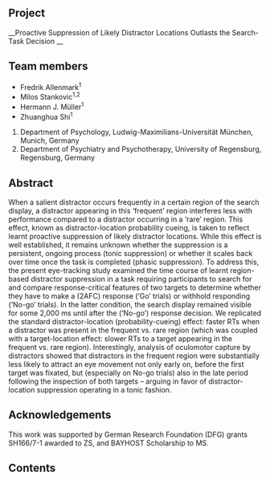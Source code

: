 ## Project

__Proactive Suppression of Likely Distractor Locations Outlasts the Search-Task Decision
__

## Team members

* Fredrik Allenmark<sup>1</sup>
* Milos Stankovic<sup>1,2</sup>
* Hermann J. Müller<sup>1</sup>
* Zhuanghua Shi<sup>1</sup>

1. Department of Psychology, Ludwig-Maximilians-Universität München, Munich, Germany
2. Department of Psychiatry and Psychotherapy, University of Regensburg, Regensburg, Germany

## Abstract

When a salient distractor occurs frequently in a certain region of the search display, a distractor appearing in this ‘frequent’ region interferes less with performance compared to a distractor occurring in a ‘rare’ region. This effect, known as distractor-location probability cueing, is taken to reflect learnt proactive suppression of likely distractor locations. While this effect is well established, it remains unknown whether the suppression is a persistent, ongoing process (tonic suppression) or whether it scales back over time once the task is completed (phasic suppression). To address this, the present eye-tracking study examined the time course of learnt region-based distractor suppression in a task requiring participants to search for and compare response-critical features of two targets to determine whether they have to make a (2AFC) response (‘Go’ trials) or withhold responding (‘No-go’ trials). In the latter condition, the search display remained visible for some 2,000 ms until after the (‘No-go’) response decision. We replicated the standard distractor-location (probability-cueing) effect: faster RTs when a distractor was present in the frequent vs. rare region (which was coupled with a target-location effect: slower RTs to a target appearing in the frequent vs. rare region). Interestingly, analysis of oculomotor capture by distractors showed that distractors in the frequent region were substantially less likely to attract an eye movement not only early on, before the first target was fixated, but (especially on No-go trials) also in the late period following the inspection of both targets – arguing in favor of distractor-location suppression operating in a tonic fashion.

## Acknowledgements

This work was supported by German Research Foundation (DFG) grants SH166/7-1 awarded to ZS, and BAYHOST Scholarship to MS. 

## Contents


